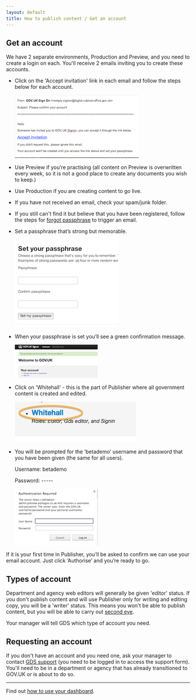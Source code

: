 ```yaml
---
layout: default
title: How to publish content / Get an account
---
```


## Get an account

We have 2 separate environments, Production and Preview, and you need to create a login on each. You'll receive 2 emails inviting you to create these accounts.

* Click on the 'Accept invitation' link in each email and follow the steps below for each account.

   ![Get an account](get-an-account.png)
   
* Use Preview if you’re practising (all content on Preview is overwritten every week, so it is not a good place to create any documents you wish to keep.)
* Use Production if you are creating content to go live.   
* If you have not received an email, check your spam/junk folder. 
* If you still can't find it but believe that you have been registered, follow the steps for [forgot passphrase](http://alphagov.github.io/inside-government-admin-guide/your-account/forgot-your-passphrase.html) to trigger an email. 
* Set a passphrase that’s strong but memorable.

   ![Get an account 2](get-an-account-2.png)

* When your passphrase is set you’ll see a green confirmation message.

   ![Get an account 3](get-an-account-3.png)
   
* Click on 'Whitehall' - this is the part of Publisher where all government content is created and edited. 

   ![Get an account 4](get-an-account-4.png)
   
* You will be prompted for the ‘betademo’ username and password that you have been given (the same for all users).

   Username: betademo
   
   Password: -----

   ![Get an account 5](get-an-account-5.png)

If it is your first time in Publisher, you’ll be asked to confirm we can use your email account. Just click ‘Authorise’ and you’re ready to go.

## Types of account

Department and agency web editors will generally be given 'editor' status. If you don't publish content and will use Publisher only for writing and editing copy, you will be a 'writer' status. This means you won't be able to publish content, but you will be able to carry out [second eye](http://alphagov.github.io/inside-government-admin-guide/workflow-content/second-pair-of-eyes.html).

Your manager will tell GDS which type of account you need. 

## Requesting an account

If you don't have an account and you need one, ask your manager to contact [GDS support](https://support.production.alphagov.co.uk/) (you need to be logged in to access the support form). You'll need to be in a department or agency that has already transitioned to GOV.UK or is about to do so.


----------------------------------------------------------------------------------------------------------------


Find out [how to use your dashboard](http://alphagov.github.io/inside-government-admin-guide/first-steps/your-dashboard.html).
